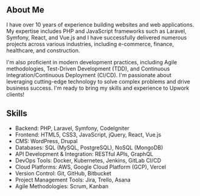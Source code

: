 ## About Me

I have over 10 years of experience building websites and web applications. My expertise includes PHP and JavaScript frameworks such as Laravel, Symfony, React, and Vue.js and I have successfully delivered numerous projects across various industries, including e-commerce, finance, healthcare, and construction.

I'm also proficient in modern development practices, including Agile methodologies, Test-Driven Development (TDD), and Continuous Integration/Continuous Deployment (CI/CD). I'm passionate about leveraging cutting-edge technology to solve complex problems and drive business success. I'm ready to bring my skills and experience to Upwork clients!

## Skills

- Backend: PHP, Laravel, Symfony, CodeIgniter
- Frontend: HTML5, CSS3, JavaScript, jQuery, React, Vue.js
- CMS: WordPress, Drupal
- Databases: SQL (MySQL, PostgreSQL), NoSQL (MongoDB)
- API Development & Integration: RESTful APIs, GraphQL
- DevOps Tools: Docker, Kubernetes, Jenkins, GitLab CI/CD
- Cloud Platforms: AWS, Google Cloud Platform (GCP), Vercel
- Version Control: Git, GitHub, Bitbucket
- Project Management Tools: Jira, Trello, Asana
- Agile Methodologies: Scrum, Kanban
